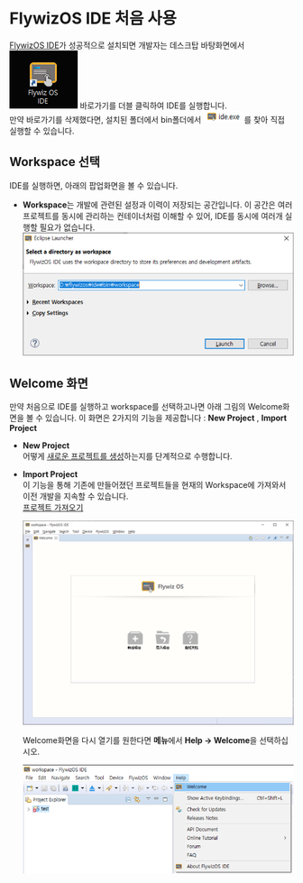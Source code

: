 # <span id = "first_run">FlywizOS IDE 처음 사용</span>
[FlywizOS IDE](download.md)가 성공적으로 설치되면 개발자는 데스크탑 바탕화면에서 ![](assets/ide/quick_link.png) 바로가기를 더블 클릭하여 IDE를 실행합니다.  
만약 바로가기를 삭제했다면, 설치된 폴더에서 bin폴더에서 ![ide](assets/ide/ide.png)를 찾아 직접 실행할 수 있습니다.

## Workspace 선택
IDE를 실행하면, 아래의 팝업화면을 볼 수 있습니다.
* **Workspace**는 개발에 관련된 설정과 이력이 저장되는 공간입니다. 이 공간은 여러 프로젝트를 동시에 관리하는 컨테이너처럼 이해할 수 있어, IDE를 동시에 여러개 실행할 필요가 없습니다.
   ![](assets/ide/select_workspace.png)   

## Welcome 화면
만약 처음으로 IDE를 실행하고 workspace를 선택하고나면 아래 그림의 Welcome화면을 볼 수 있습니다. 
이 화면은 2가지의 기능을 제공합니다 : **New Project** , **Import Project**

  * **New Project**  
    어떻게 [새로운 프로젝트를 생성](new_flythings_project.html)하는지를 단계적으로 수행합니다.
    
  * **Import Project**  
    이 기능을 통해 기존에 만들어졌던 프로젝트들을 현재의 Workspace에 가져와서 이전 개발을 지속할 수 있습니다.  
    [프로젝트 가져오기](import_project.md)
    
    ![](assets/ide/welcome.png)
    
    Welcome화면을 다시 열기를 원한다면 **메뉴**에서 **Help -> Welcome**을 선택하십시오.

    ![](assets/ide/reopen_welcome.png)  

​    
